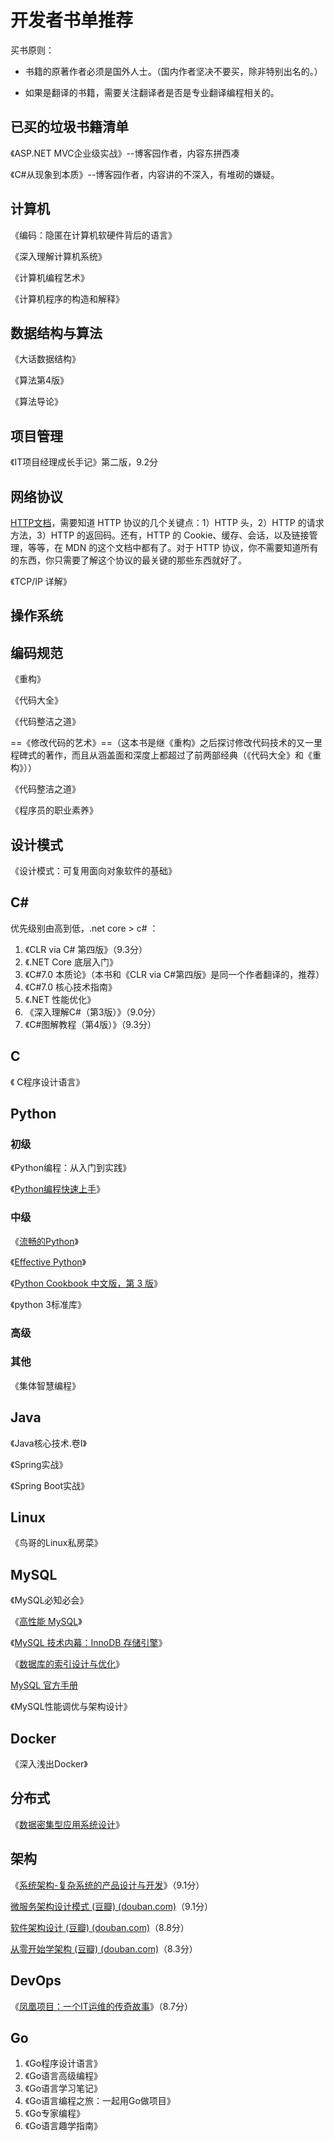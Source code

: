 # 开发者书单推荐

买书原则：

- 书籍的原著作者必须是国外人士。（国内作者坚决不要买，除非特别出名的。）

- 如果是翻译的书籍，需要关注翻译者是否是专业翻译编程相关的。

  





## 已买的垃圾书籍清单

《ASP.NET MVC企业级实战》--博客园作者，内容东拼西凑

《C#从现象到本质》--博客园作者，内容讲的不深入，有堆砌的嫌疑。





## 计算机

《编码：隐匿在计算机软硬件背后的语言》

《深入理解计算机系统》

《计算机编程艺术》

《计算机程序的构造和解释》



## 数据结构与算法

《大话数据结构》

《算法第4版》

《算法导论》



## 项目管理

《IT项目经理成长手记》第二版，9.2分



## 网络协议

[HTTP文档](https://developer.mozilla.org/zh-CN/docs/Web/HTTP)，需要知道 HTTP 协议的几个关键点：1）HTTP 头，2）HTTP 的请求方法，3）HTTP 的返回码。还有，HTTP 的 Cookie、缓存、会话，以及链接管理，等等，在 MDN 的这个文档中都有了。对于 HTTP 协议，你不需要知道所有的东西，你只需要了解这个协议的最关键的那些东西就好了。

《TCP/IP 详解》





## 操作系统





## 编码规范

《重构》

《代码大全》

《代码整洁之道》

==《修改代码的艺术》==（这本书是继《重构》之后探讨修改代码技术的又一里程碑式的著作，而且从涵盖面和深度上都超过了前两部经典（《代码大全》和《重构》））

《代码整洁之道》

《程序员的职业素养》



## 设计模式

《设计模式：可复用面向对象软件的基础》





## C#

优先级别由高到低，.net core > c# ：

1. 《CLR via C# 第四版》（9.3分）
2. 《.NET Core 底层入门》
3. 《C#7.0 本质论》（本书和《CLR via C#第四版》是同一个作者翻译的，推荐）
4. 《C#7.0 核心技术指南》
5. 《.NET 性能优化》
6. 《深入理解C#（第3版）》（9.0分）
7. 《C#图解教程（第4版）》（9.3分）











## C

《 C程序设计语言》





## Python

### 初级

《Python编程：从入门到实践》

《[Python编程快速上手](https://book.douban.com/subject/26836700/)》



### 中级

《[流畅的Python](https://book.douban.com/subject/27028517/)》

《[Effective Python](https://book.douban.com/subject/26709315/)》

《[Python Cookbook 中文版，第 3 版](https://book.douban.com/subject/26381341/)》

《python 3标准库》



### 高级

### 其他

《集体智慧编程》

## Java

《Java核心技术.卷I》

《Spring实战》

《Spring Boot实战》





## Linux

《鸟哥的Linux私房菜》





## MySQL

《MySQL必知必会》

《[高性能 MySQL](https://book.douban.com/subject/23008813/)》

《[MySQL 技术内幕：InnoDB 存储引擎](https://book.douban.com/subject/24708143/)》

《[数据库的索引设计与优化](https://book.douban.com/subject/26419771/)》

[MySQL 官方手册](https://dev.mysql.com/doc/)

《MySQL性能调优与架构设计》



## Docker 

《深入浅出Docker》



## 分布式

《[数据密集型应用系统设计](https://book.douban.com/subject/30329536/)》



## 架构

《[系统架构-复杂系统的产品设计与开发](https://book.douban.com/subject/26938710/)》（9.1分）

[微服务架构设计模式 (豆瓣) (douban.com)](https://book.douban.com/subject/33425123/)（9.1分）

[软件架构设计 (豆瓣) (douban.com)](https://book.douban.com/subject/30443578/)（8.8分）

[从零开始学架构 (豆瓣) (douban.com)](https://book.douban.com/subject/30335935/)（8.3分）



## DevOps

《[凤凰项目：一个IT运维的传奇故事](https://book.douban.com/subject/26644070/)》（8.7分）



## Go

1. 《Go程序设计语言》
2. 《Go语言高级编程》
3. 《Go语言学习笔记》
4. 《Go语言编程之旅：一起用Go做项目》
5. 《Go专家编程》
6. 《Go语言趣学指南》
